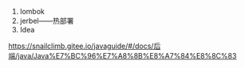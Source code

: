 1. lombok
2. jerbel——热部署
3. Idea

https://snailclimb.gitee.io/javaguide/#/docs/后端/java/Java%E7%BC%96%E7%A8%8B%E8%A7%84%E8%8C%83